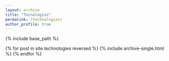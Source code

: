 ```yaml
---
layout: archive
title: "Tecnologías"
permalink: /technologies/
author_profile: true
---
```


{% include base_path %}


{% for post in site.technologies reversed %}
    {% include archive-single.html %}
{% endfor %}